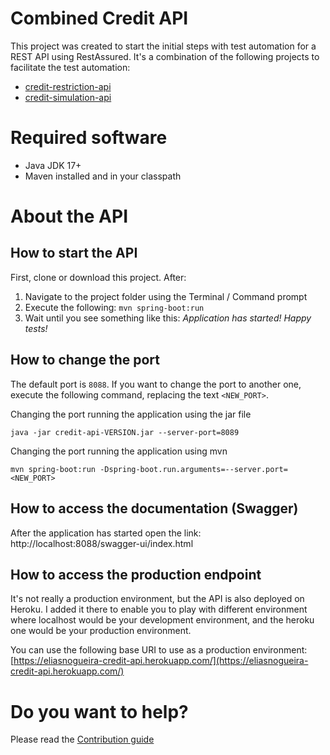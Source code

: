# Combined Credit API
This project was created to start the initial steps with test automation for a REST API using RestAssured.
It's a combination of the following projects to facilitate the test automation:
* [credit-restriction-api](https://github.com/eliasnogueira/credit-restriction-api)
* [credit-simulation-api](https://github.com/eliasnogueira/credit-simulation-api)

# Required software
* Java JDK 17+
* Maven installed and in your classpath

# About the API

## How to start the API
First, clone or download this project. After:
1. Navigate to the project folder using the Terminal / Command prompt
2. Execute the following: `mvn spring-boot:run`
3. Wait until you see something like this: _Application has started! Happy tests!_

## How to change the port
The default port is `8088`.
If you want to change the port to another one, execute the following command, replacing the text `<NEW_PORT>`.

Changing the port running the application using the jar file
```shell
java -jar credit-api-VERSION.jar --server-port=8089
```

Changing the port running the application using mvn
```shell
mvn spring-boot:run -Dspring-boot.run.arguments=--server.port=<NEW_PORT>
```

## How to access the documentation (Swagger)
After the application has started open the link: http://localhost:8088/swagger-ui/index.html

## How to access the production endpoint
It's not really a production environment, but the API is also deployed on Heroku.
I added it there to enable you to play with different environment where localhost would be your development environment, 
and the heroku one would be your production environment.

You can use the following base URI to use as a production environment: 
[https://eliasnogueira-credit-api.herokuapp.com/](https://eliasnogueira-credit-api.herokuapp.com/)

# Do you want to help?
Please read the [Contribution guide](CONTRIBUTING.md)
